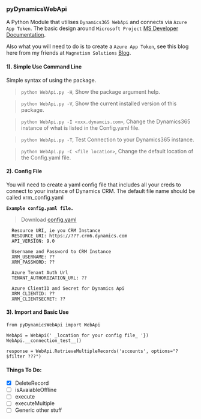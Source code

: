 ### pyDynamicsWebApi

A Python Module that utilises `Dynamics365 WebApi` and connects via `Azure App Token`. The basic design around `Microsoft Project` [MS Developer Documentation](https://docs.microsoft.com/en-us/dynamics365/customer-engagement/developer/clientapi/reference/xrm-webapi). 

Also what you will need to do is to create a `Azure App Token`, see this blog here from my friends at `Magnetism Solutions` [Blog](https://www.magnetismsolutions.com/blog/johntowgood/2018/03/08/dynamics-365-online-authenticate-with-client-credentials).



#### 1). Simple Use Command Line
Simple syntax of using the package.
> ```python WebApi.py -H```, Show the package argument help.

> ```python WebApi.py -V```, Show the current installed version of this package.

> ```python WebApi.py -I <xxx.dynamcis.com>```, Change the Dynamics365 instance of what is listed in the Config.yaml file.

> ```python WebApi.py -T```, Test Connection to your Dynamics365 instance.

> ```python WebApi.py -C <file location>```, Change the default location of the Config.yaml file.


#### 2). Config File
You will need to create a yaml config file that includes all your creds to connect to your instance of Dynamics CRM. The default file name should be called xrm_config.yaml

**`Example config.yaml file.`**

 >Download [config.yaml](https://github.com/garethcheyne/pyDynamics365WebApi/blob/master/sample_config.yaml)
```
  Resource URI, ie you CRM Instance  
  RESOURCE_URI: https://???.crm6.dynamics.com  
  API_VERSION: 9.0  

  Username and Password to CRM Instance  
  XRM_USERNAME: ??
  XRM_PASSWORD: ??

  Azure Tenant Auth Url  
  TENANT_AUTHORIZATION_URL: ??  

  Azure ClientID and Secret for Dynamics Api  
  XRM_CLIENTID: ??  
  XRM_CLIENTSECRET: ??
```

#### 3). Import and Basic Use
```
from pyDynamicsWebApi import WebApi

WebApi = WebApi(' _location for your config file_ '})
WebApi.__connection_test__()

response = WebApi.RetrieveMultipleRecords('accounts', options="?$filter ???")

```
#### Things To Do:
- [x] DeleteRecord
- [ ] isAvaiableOffline
- [ ] execute
- [ ] executeMultiple
- [ ] Generic other stuff
